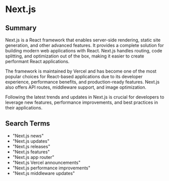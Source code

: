 # Next.js

## Summary

Next.js is a React framework that enables server-side rendering, static site generation, and other advanced features. It provides a complete solution for building modern web applications with React. Next.js handles routing, code splitting, and optimization out of the box, making it easier to create performant React applications.

The framework is maintained by Vercel and has become one of the most popular choices for React-based applications due to its developer experience, performance benefits, and production-ready features. Next.js also offers API routes, middleware support, and image optimization.

Following the latest trends and updates in Next.js is crucial for developers to leverage new features, performance improvements, and best practices in their applications.

## Search Terms

- "Next.js news"
- "Next.js updates"
- "Next.js releases"
- "Next.js features"
- "Next.js app router"
- "Next.js Vercel announcements"
- "Next.js performance improvements"
- "Next.js middleware updates"